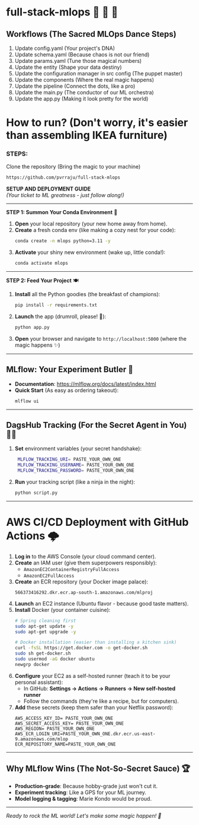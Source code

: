 # full-stack-mlops 🚀 🤖 🧪

## Workflows (The Sacred MLOps Dance Steps)

1. Update config.yaml (Your project's DNA)
2. Update schema.yaml (Because chaos is not our friend)
3. Update params.yaml (Tune those magical numbers)
4. Update the entity (Shape your data destiny)
5. Update the configuration manager in src config (The puppet master)
6. Update the components (Where the real magic happens)
7. Update the pipeline (Connect the dots, like a pro)
8. Update the main.py (The conductor of our ML orchestra)
9. Update the app.py (Making it look pretty for the world)

# How to run? (Don't worry, it's easier than assembling IKEA furniture)
### STEPS:

Clone the repository (Bring the magic to your machine)

```bash
https://github.com/pvrraju/full-stack-mlops
```
**SETUP AND DEPLOYMENT GUIDE**  
*(Your ticket to ML greatness - just follow along!)*

---

**STEP 1: Summon Your Conda Environment** 🐍  
1. **Open** your local repository (your new home away from home).  
2. **Create** a fresh conda env (like making a cozy nest for your code):  
   ```bash
   conda create -n mlops python=3.11 -y
   ```  
3. **Activate** your shiny new environment (wake up, little conda!):  
   ```bash
   conda activate mlops
   ```

---

**STEP 2: Feed Your Project** 🍽️  
1. **Install** all the Python goodies (the breakfast of champions):  
   ```bash
   pip install -r requirements.txt
   ```  
2. **Launch** the app (drumroll, please! 🥁):  
   ```bash
   python app.py
   ```  
3. **Open** your browser and navigate to `http://localhost:5000` (where the magic happens ✨)

---

## MLflow: Your Experiment Butler 🎩  
- **Documentation**: https://mlflow.org/docs/latest/index.html  
- **Quick Start** (As easy as ordering takeout):  
  ```bash
  mlflow ui
  ```

---

## DagsHub Tracking (For the Secret Agent in You) 🕵️‍♂️  
1. **Set** environment variables (your secret handshake):  
   ```bash
    MLFLOW_TRACKING_URI= PASTE_YOUR_OWN_ONE
    MLFLOW_TRACKING_USERNAME= PASTE_YOUR_OWN_ONE
    MLFLOW_TRACKING_PASSWORD= PASTE_YOUR_OWN_ONE
   ```  
2. **Run** your tracking script (like a ninja in the night):  
   ```bash
   python script.py
   ```

---

# AWS CI/CD Deployment with GitHub Actions 🌩️

1. **Log in** to the AWS Console (your cloud command center).  
2. **Create** an IAM user (give them superpowers responsibly):  
   - `AmazonEC2ContainerRegistryFullAccess`  
   - `AmazonEC2FullAccess`  
3. **Create** an ECR repository (your Docker image palace):  
   ```
   566373416292.dkr.ecr.ap-south-1.amazonaws.com/mlproj
   ```  
4. **Launch** an EC2 instance (Ubuntu flavor - because good taste matters).  
5. **Install** Docker (your container cuisine):  
   ```bash
   # Spring cleaning first
   sudo apt-get update -y
   sudo apt-get upgrade -y

   # Docker installation (easier than installing a kitchen sink)
   curl -fsSL https://get.docker.com -o get-docker.sh
   sudo sh get-docker.sh
   sudo usermod -aG docker ubuntu
   newgrp docker
   ```  
6. **Configure** your EC2 as a self-hosted runner (teach it to be your personal assistant):  
   - In GitHub: **Settings → Actions → Runners → New self-hosted runner**  
   - Follow the commands (they're like a recipe, but for computers).  
7. **Add** these secrets (keep them safer than your Netflix password):  
   ```
   AWS_ACCESS_KEY_ID= PASTE_YOUR_OWN_ONE
   AWS_SECRET_ACCESS_KEY= PASTE_YOUR_OWN_ONE
   AWS_REGION= PASTE_YOUR_OWN_ONE
   AWS_ECR_LOGIN_URI=PASTE_YOUR_OWN_ONE.dkr.ecr.us-east-9.amazonaws.com/mlop
   ECR_REPOSITORY_NAME=PASTE_YOUR_OWN_ONE
   ```

---

## Why MLflow Wins (The Not-So-Secret Sauce) 🏆  
- **Production-grade**: Because hobby-grade just won't cut it.
- **Experiment tracking**: Like a GPS for your ML journey.
- **Model logging & tagging**: Marie Kondo would be proud.

---

*Ready to rock the ML world! Let's make some magic happen! 🚀*